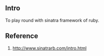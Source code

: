 ## Intro
To play round with sinatra framework of ruby.

## Reference
1. http://www.sinatrarb.com/intro.html
